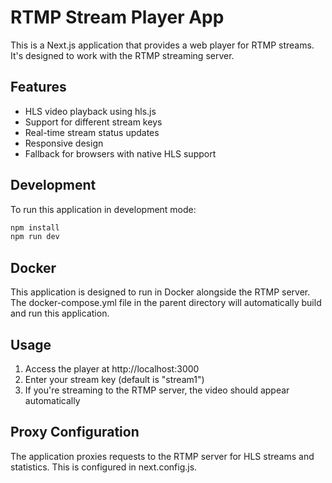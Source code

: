 # RTMP Stream Player App

This is a Next.js application that provides a web player for RTMP streams. It's designed to work with the RTMP streaming server.

## Features

- HLS video playback using hls.js
- Support for different stream keys
- Real-time stream status updates
- Responsive design
- Fallback for browsers with native HLS support

## Development

To run this application in development mode:

```bash
npm install
npm run dev
```

## Docker

This application is designed to run in Docker alongside the RTMP server. The docker-compose.yml file in the parent directory will automatically build and run this application.

## Usage

1. Access the player at http://localhost:3000
2. Enter your stream key (default is "stream1")
3. If you're streaming to the RTMP server, the video should appear automatically

## Proxy Configuration

The application proxies requests to the RTMP server for HLS streams and statistics. This is configured in next.config.js. 